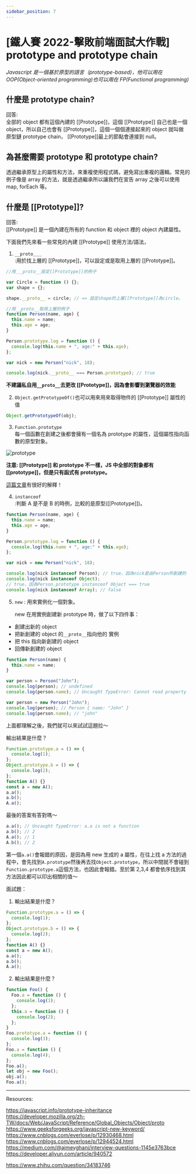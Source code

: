 ```yaml
---
sidebar_position: 7
---
```


# [鐵人賽 2022-擊敗前端面試大作戰] prototype and prototype chain

_Javascript 是一個基於原型的語言（prototype-based)，他可以用在 OOP(Object-oriented programming)也可以用在 FP(Functional programming)_

## 什麼是 prototype chain?

回答:  
全部的 object 都有這個內建的 [[Prototype]]，這個 [[Prototype]] 自己也是一個 object，所以自己也會有 [[Prototype]]，這個一個個連接起來的 object 就叫做 原型鏈 prototype chain， [[Prototype]]最上的節點會連接到 null。

## 為甚麼需要 prototype 和 prototype chain?

透過繼承原型上的屬性和方法，來重複使用程式碼，避免寫出重複的邏輯。常見的例子像是 array 的方法，就是透過繼承所以讓我們在宣告 array 之後可以使用 map, forEach 等。

## 什麼是 [[Prototype]]?

回答:  
[[Prototype]] 是一個內建在所有的 function 和 object 裡的 object 內建屬性。

下面我們先來看一些常見的內建 [[Prototype]] 使用方法/語法，

1. `__proto＿＿`  
   :用於找上層的 [[Prototype]]，可以設定或是取用上層的 [[Prototype]]。

```js
//用＿_proto__設定[[Prototype]]的例子

var Circle = function () {};
var shape = {};

shape.__proto__ = circle; // => 設定shape的上層[[Prototype]]為circle。

//用__proto__取用上層的例子
function Person(name, age) {
  this.name = name;
  this.age = age;
}

Person.prototype.log = function () {
  console.log(this.name + ", age:" + this.age);
};

var nick = new Person("nick", 18);

console.log(nick.__proto__ === Person.prototype); // true
```

**不建議私自用`__proto__`去更改 [[Prototype]]，因為會影響到瀏覽器的效能**

2. `Object.getPrototypeOf()`也可以用來用來取得物件的 [[Prototype]] 屬性的值

```js
Object.getPrototypeOf(obj);
```

3. `Function.prototype`  
   每一個函數在創建之後都會擁有一個名為 prototype 的屬性，這個屬性指向函數的原型對象。

![prototype](./Img/prototype.jpeg)

**注意: [[Prototype]] 和 prototype 不一樣，JS 中全部的對象都有[[prototype]]，但是只有函式有 prototype。**

[這篇文章](https://www.zhihu.com/question/34183746)有很好的解釋！

4. `instanceof`  
   :判斷 A 是不是 B 的時例，比較的是原型([[Prototype]])。

```js
function Person(name, age) {
  this.name = name;
  this.age = age;
}

Person.prototype.log = function () {
  console.log(this.name + ", age:" + this.age);
};

var nick = new Person("nick", 18);

console.log(nick instanceof Person); // true，因為nick是由Person所創建的
console.log(nick instanceof Object);
// true，因為Person.prototype instanceof Object === true
console.log(nick instanceof Array); // false
```

5. `new`
   : 用來實例化一個對象。

   new 在用實例創建新 prototype 時，做了以下四件事：

- 創建出新的 object
- 把新創建的 object 的`__proto__`指向他的 實例
- 把 this 指向新創建的 object
- 回傳新創建的 object

```js
function Person(name) {
  this.name = name;
}

var person = Person("John");
console.log(person); // undefined
console.log(person.name); // Uncaught TypeError: Cannot read property 'name' of undefined

var person = new Person("John");
console.log(person); // Person { name: "John" }
console.log(person.name); // "john"
```

上面都理解之後，我們就可以來試試這題拉～

輸出結果是什麼？

```js
Function.prototype.a = () => {
  console.log(1);
};
Object.prototype.b = () => {
  console.log(2);
};
function A() {}
const a = new A();
a.a();
a.b();
A.a();
```

最後的答案有答對嗎～

```js
a.a(); // Uncaught TypeError: a.a is not a function
a.b(); // 2
A.a(); // 1
A.b(); // 2
```

第一個`a.a()`會報錯的原因，是因為用 new 生成的 a 屬性，在往上找 a 方法的過程中，會先找到`A.prototype`然後再去找`Object.prototype`，所以中間就不會碰到`Function.prototype.a`這個方法，也因此會報錯。至於第 2,3,4 都會依序找到其方法因此都可以印出相關的值～

面試題：

1. 輸出結果是什麼？

```js
Function.prototype.a = () => {
  console.log(1);
};
Object.prototype.b = () => {
  console.log(2);
};
function A() {}
const a = new A();
a.a();
a.b();
A.a();
```

2. 輸出結果是什麼？

```js
function Foo() {
  Foo.a = function () {
    console.log(1);
  };
  this.a = function () {
    console.log(2);
  };
}
Foo.prototype.a = function () {
  console.log(3);
};
Foo.a = function () {
  console.log(4);
};
Foo.a();
let obj = new Foo();
obj.a();
Foo.a();
```

---

Resources:

https://javascript.info/prototype-inheritance
https://developer.mozilla.org/zh-TW/docs/Web/JavaScript/Reference/Global_Objects/Object/proto
https://www.geeksforgeeks.org/javascript-new-keyword/
https://www.cnblogs.com/everlose/p/12930468.html
https://www.cnblogs.com/everlose/p/12944524.html
https://medium.com/@ajmeyghani/interview-questions-1145e3763bce
https://developer.aliyun.com/article/940572

https://www.zhihu.com/question/34183746
